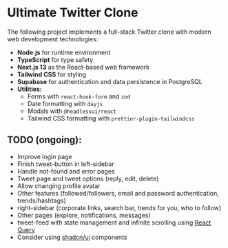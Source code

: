 # Ultimate Twitter Clone

The following project implements a full-stack Twitter clone with modern web development technologies:

- **Node.js** for runtime environment
- **TypeScript** for type safety
- **Next.js 13** as the React-based web framework
- **Tailwind CSS** for styling
- **Supabase** for authentication and data persistence in PostgreSQL
- **Utilities:**
  - Forms with `react-hook-form` and `zod`
  - Date formatting with `dayjs`
  - Modals with `@headlessui/react`
  - Tailwind CSS formatting with `prettier-plugin-tailwindcss`

## TODO (ongoing):

- Improve login page
- Finish tweet-button in left-sidebar
- Handle not-found and error pages
- Tweet page and tweet options (reply, edit, delete)
- Allow changing profile avatar
- Other features (followed/followers, email and password authentication, trends/hashtags)
- right-sidebar (corporate links, search bar, trends for you, who to follow)
- Other pages (explore, notifications, messages)
- tweet-feed with state management and infinite scrolling using [React Query](https://tanstack.com/query/latest/)
- Consider using [shadcn/ui](https://ui.shadcn.com/) components
